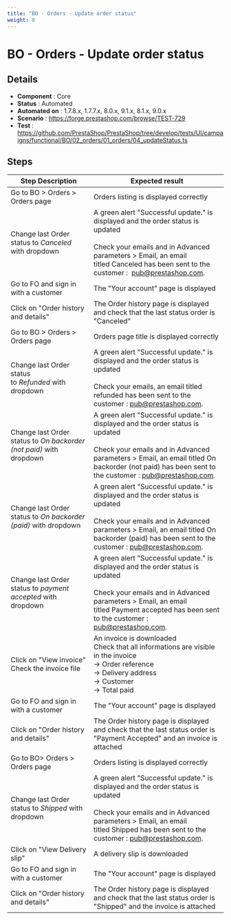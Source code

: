 ```yaml
---
title: "BO - Orders - Update order status"
weight: 8
---
```


# BO - Orders - Update order status
## Details
* **Component** : Core
* **Status** : Automated
* **Automated on** : 1.7.8.x, 1.7.7.x, 8.0.x, 9.1.x, 8.1.x, 9.0.x
* **Scenario** : https://forge.prestashop.com/browse/TEST-729
* **Test** : https://github.com/PrestaShop/PrestaShop/tree/develop/tests/UI/campaigns/functional/BO/02_orders/01_orders/04_updateStatus.ts

## Steps
| Step Description | Expected result |
| ----- | ----- |
| Go to BO > Orders > Orders page | Orders listing is displayed correctly |
| Change last Order status to _Canceled_ with dropdown | A green alert "Successful update." is displayed and the order status is updated<br><br>Check your emails and in Advanced parameters > Email, an email titled Canceled has been sent to the customer :  pub@prestashop.com. |
| Go to FO and sign in with a customer | The "Your account" page is displayed |
| Click on "Order history and details" | The Order history page is displayed and check that the last status order is "Canceled" |
| Go to BO > Orders > Orders page | Orders page title is displayed correctly |
| Change last Order status to _Refunded_ with dropdown | A green alert "Successful update." is displayed and the order status is updated<br><br>Check your emails, an email titled refunded has been sent to the customer : pub@prestashop.com. |
| Change last Order status to _On backorder (not paid)_ with dropdown | A green alert "Successful update." is displayed and the order status is updated<br><br>Check your emails and in Advanced parameters > Email, an email titled On backorder (not paid) has been sent to the customer : pub@prestashop.com. |
| Change last Order status to _On backorder (paid)_ with dropdown | A green alert "Successful update." is displayed and the order status is updated<br><br>Check your emails and in Advanced parameters > Email, an email titled On backorder (paid) has been sent to the customer : pub@prestashop.com. |
| Change last Order status to _payment accepted_ with dropdown | A green alert "Successful update." is displayed and the order status is updated<br><br>Check your emails and in Advanced parameters > Email, an email titled Payment accepted has been sent to the customer :  pub@prestashop.com. |
| Click on "View invoice"<br>Check the invoice file | An invoice is downloaded<br>Check that all informations are visible in the invoice<br>-> Order reference<br>-> Delivery address<br>-> Customer<br>-> Total paid |
| Go to FO and sign in with a customer | The "Your account" page is displayed |
| Click on "Order history and details" | The Order history page is displayed and check that the last status order is "Payment Accepted" and an invoice is attached |
| Go to BO> Orders > Orders page | Orders listing is displayed correctly |
| Change last Order status to _Shipped_ with dropdown | A green alert "Successful update." is displayed and the order status is updated<br><br>Check your emails and in Advanced parameters > Email, an email titled Shipped has been sent to the customer : pub@prestashop.com. |
| Click on "View Delivery slip" | A delivery slip is downloaded |
| Go to FO and sign in with a customer | The "Your account" page is displayed |
| Click on "Order history and details" | The Order history page is displayed and check that the last status order is "Shipped" and the invoice is attached |
